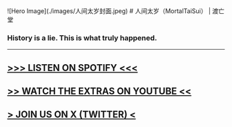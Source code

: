 <meta name="google-site-verification" content="8qRuPM6jkjLfA7M0K3Fi8ES6THIBJI_wxmHL9vH_doY" />
![Hero Image](./images/人间太岁封面.jpeg)
# 人间太岁（MortalTaiSui） | 渡亡堂

### History is a lie. This is what truly happened.

---

## [>>> LISTEN ON SPOTIFY <<<](https://open.spotify.com/show/3uvZFpyQ46NqGh0eXdwscr?si=JSKQ6ByzQi2L0x52rkAE9A)

## [>> WATCH THE EXTRAS ON YOUTUBE <<](https://www.youtube.com/@MortalTaiSui)

## [> JOIN US ON X (TWITTER) <](https://twitter.com/MortalTaiSui)
